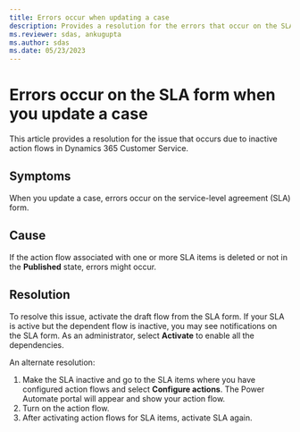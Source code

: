 ```yaml
---
title: Errors occur when updating a case
description: Provides a resolution for the errors that occur on the SLA form when updating a case in Dynamics 365 Customer Service.
ms.reviewer: sdas, ankugupta
ms.author: sdas
ms.date: 05/23/2023
---
```

# Errors occur on the SLA form when you update a case

This article provides a resolution for the issue that occurs due to inactive action flows in Dynamics 365 Customer Service.

## Symptoms

When you update a case, errors occur on the service-level agreement (SLA) form.

## Cause

If the action flow associated with one or more SLA items is deleted or not in the **Published** state, errors might occur.

## Resolution

To resolve this issue, activate the draft flow from the SLA form. If your SLA is active but the dependent flow is inactive, you may see notifications on the SLA form. As an administrator, select **Activate** to enable all the dependencies.

An alternate resolution:

1. Make the SLA inactive and go to the SLA items where you have configured action flows and select **Configure actions**. The Power Automate portal will appear and show your action flow.
1. Turn on the action flow.
1. After activating action flows for SLA items, activate SLA again.
